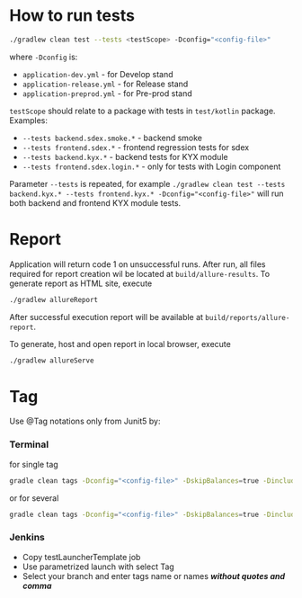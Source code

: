 # How to run tests

```sh
./gradlew clean test --tests <testScope> -Dconfig="<config-file>"
```
where `-Dconfig` is:
* `application-dev.yml` - for Develop stand
* `application-release.yml` - for Release stand
* `application-preprod.yml` - for Pre-prod stand

`testScope` should relate to a package with tests in `test/kotlin` package. Examples: 
* `--tests backend.sdex.smoke.*` - backend smoke 
* `--tests frontend.sdex.*` - frontend regression tests for sdex
* `--tests backend.kyx.*` - backend tests for KYX module
* `--tests frontend.sdex.login.*` - only for tests with Login component

Parameter `--tests` is repeated, for example `./gradlew clean test --tests backend.kyx.* --tests frontend.kyx.* -Dconfig="<config-file>"` will run both backend and frontend KYX module tests.


# Report
Application will return code 1 on unsuccessful runs. After run, all files required for report creation wil be located at `build/allure-results`. 
To generate report as HTML site, execute 
```sh
./gradlew allureReport
```

After successful execution report will be available at `build/reports/allure-report`.

To generate, host and open report in local browser, execute

```sh
./gradlew allureServe
```

# Tag

Use @Tag notations only from Junit5 by:

### Terminal

for single tag

```sh
gradle clean tags -Dconfig="<config-file>" -DskipBalances=true -DincludeTags='YourTagNameI' -DexcludeTags='YourTagNameX'
```

or for several

```sh
gradle clean tags -Dconfig="<config-file>" -DskipBalances=true -DincludeTags='YourTagNameA | YourTagNameB | YourTagNameC'
```

### Jenkins

* Copy testLauncherTemplate job
* Use parametrized launch with select Tag
* Select your branch and enter tags name or names **_without quotes and comma_**

